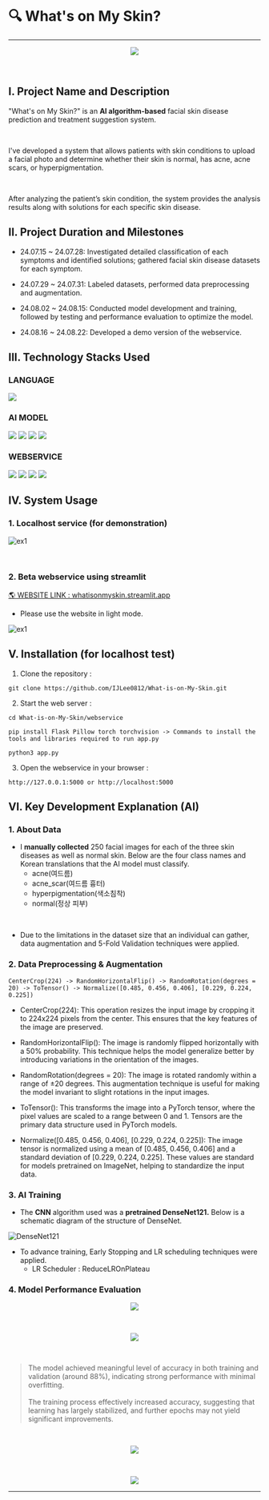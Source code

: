 # 🔍 What's on My Skin?
---

<p align = "center">
    <img src = "https://github.com/user-attachments/assets/e4390186-4f22-48b4-9757-ce1a33562477">
</p>

<br>

## I. Project Name and Description

"What's on My Skin?" is an **AI algorithm-based** facial skin disease prediction and treatment suggestion system. 

<br>

I've developed a system that allows patients with skin conditions to upload a facial photo and determine whether their skin is normal, has acne, acne scars, or hyperpigmentation.

<br>

After analyzing the patient’s skin condition, the system provides the analysis results along with solutions for each specific skin disease.

## II. Project Duration and Milestones

- 24.07.15 ~ 24.07.28: Investigated detailed classification of each symptoms and identified solutions; gathered facial skin disease datasets for each symptom.

- 24.07.29 ~ 24.07.31: Labeled datasets, performed data preprocessing and augmentation.

- 24.08.02 ~ 24.08.15: Conducted model development and training, followed by testing and performance evaluation to optimize the model.

- 24.08.16 ~ 24.08.22: Developed a demo version of the webservice.

## III. Technology Stacks Used

### LANGUAGE
<img src="https://img.shields.io/badge/python-3776AB?style=for-the-badge&logo=python&logoColor=white"> 

### AI MODEL
<img src="https://img.shields.io/badge/PyTorch-EE4C2C?style=for-the-badge&logo=pytorch&logoColor=white">
<img src="https://img.shields.io/badge/NumPy-013243?style=for-the-badge&logo=numpy&logoColor=white">
<img src="https://img.shields.io/badge/Pandas-150458?style=for-the-badge&logo=pandas&logoColor=white">
<img src="https://img.shields.io/badge/scikit&ndash;learn-F7931E?style=for-the-badge&logo=scikitlearn&logoColor=white">

### WEBSERVICE
<img src="https://img.shields.io/badge/HTML5-E34F26?style=for-the-badge&logo=html5&logoColor=white">
<img src="https://img.shields.io/badge/css3-1572B6?style=for-the-badge&logo=css3&logoColor=white"> 
<img src="https://img.shields.io/badge/javascript-F7DF1E?style=for-the-badge&logo=javascript&logoColor=black"> 
<img src="https://img.shields.io/badge/flask-000000?style=for-the-badge&logo=flask&logoColor=white">

## IV. System Usage 

### 1. Localhost service (for demonstration)

![ex1](https://github.com/user-attachments/assets/a908bb23-7ff9-42d3-b92b-6726ee31bbb9)

<br> 

### 2. Beta webservice using streamlit

<a href = "https://whatisonmyskin.streamlit.app/">🌎 WEBSITE LINK : whatisonmyskin.streamlit.app</a>

- Please use the website in light mode.

![ex1](https://github.com/user-attachments/assets/05faf8e0-cab8-4245-9a6c-e38b97270b32)


## V. Installation (for localhost test)

1. Clone the repository :
```plaintext
git clone https://github.com/IJLee0812/What-is-on-My-Skin.git
```

2. Start the web server : 
```plaintext
cd What-is-on-My-Skin/webservice

pip install Flask Pillow torch torchvision -> Commands to install the tools and libraries required to run app.py

python3 app.py
```

3. Open the webservice in your browser : 
```plaintext
http://127.0.0.1:5000 or http://localhost:5000
```

## VI. Key Development Explanation (AI)

### 1. About Data
 - I **manually collected** 250 facial images for each of the three skin diseases as well as normal skin. Below are the four class names and Korean translations that the AI ​​model must classify.
    - acne(여드름)
    - acne_scar(여드름 흉터)
    - hyperpigmentation(색소침착)
    - normal(정상 피부)

<br>

 - Due to the limitations in the dataset size that an individual can gather, data augmentation and 5-Fold Validation techniques were applied. 
  
### 2. Data Preprocessing & Augmentation

    CenterCrop(224) -> RandomHorizontalFlip() -> RandomRotation(degrees = 20) -> ToTensor() -> Normalize([0.485, 0.456, 0.406], [0.229, 0.224, 0.225])

- CenterCrop(224): This operation resizes the input image by cropping it to 224x224 pixels from the center. This ensures that the key features of the image are preserved.

- RandomHorizontalFlip(): The image is randomly flipped horizontally with a 50% probability. This technique helps the model generalize better by introducing variations in the orientation of the images.

- RandomRotation(degrees = 20): The image is rotated randomly within a range of ±20 degrees. This augmentation technique is useful for making the model invariant to slight rotations in the input images.

- ToTensor(): This transforms the image into a PyTorch tensor, where the pixel values are scaled to a range between 0 and 1. Tensors are the primary data structure used in PyTorch models.

- Normalize([0.485, 0.456, 0.406], [0.229, 0.224, 0.225]): The image tensor is normalized using a mean of [0.485, 0.456, 0.406] and a standard deviation of [0.229, 0.224, 0.225]. These values are standard for models pretrained on ImageNet, helping to standardize the input data.

### 3. AI Training

 - The **CNN** algorithm used was a **pretrained DenseNet121.** Below is a schematic diagram of the structure of DenseNet.

![DenseNet121](https://github.com/user-attachments/assets/a3c13fa8-83a2-4084-891a-2fd75f04247c)
 

- To advance training, Early Stopping and LR scheduling techniques were applied.
  - LR Scheduler : ReduceLROnPlateau 

### 4. Model Performance Evaluation

<p align = "center">
    <img src = "https://github.com/user-attachments/assets/d7248979-8ff7-4972-a4ce-30f887d339ee">
</p>

<br>

<p align = "center">
    <img src = "https://github.com/user-attachments/assets/fcfbf062-b8b0-4128-9f9b-bab09c85624c">
</p>

<br>

> The model achieved meaningful level of accuracy in both training and validation (around 88%), indicating strong performance with minimal overfitting. <br><br> The training process effectively increased accuracy, suggesting that learning has largely stabilized, and further epochs may not yield significant improvements.

<br>

<p align = "center">
    <img src = "https://github.com/user-attachments/assets/aca09be7-611e-453a-ab1b-064a14fb7367">
</p>

<br>

<p align = "center">
    <img src = "https://github.com/user-attachments/assets/477ce3cf-a8e2-4276-9d53-7b59c70f6293">
</p>

 ---

